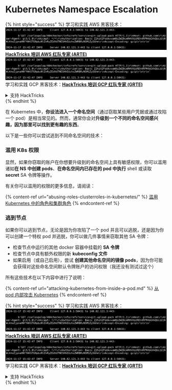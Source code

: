 # Kubernetes Namespace Escalation

{% hint style="success" %}
学习和实践 AWS 黑客技术：<img src="../../.gitbook/assets/image (1).png" alt="" data-size="line">[**HackTricks 培训 AWS 红队专家 (ARTE)**](https://training.hacktricks.xyz/courses/arte)<img src="../../.gitbook/assets/image (1).png" alt="" data-size="line">\
学习和实践 GCP 黑客技术：<img src="../../.gitbook/assets/image (2).png" alt="" data-size="line">[**HackTricks 培训 GCP 红队专家 (GRTE)**<img src="../../.gitbook/assets/image (2).png" alt="" data-size="line">](https://training.hacktricks.xyz/courses/grte)

<details>

<summary>支持 HackTricks</summary>

* 查看 [**订阅计划**](https://github.com/sponsors/carlospolop)!
* **加入** 💬 [**Discord 群组**](https://discord.gg/hRep4RUj7f) 或 [**Telegram 群组**](https://t.me/peass) 或 **关注** 我们的 **Twitter** 🐦 [**@hacktricks\_live**](https://twitter.com/hacktricks\_live)**.**
* **通过向** [**HackTricks**](https://github.com/carlospolop/hacktricks) 和 [**HackTricks Cloud**](https://github.com/carlospolop/hacktricks-cloud) GitHub 仓库提交 PR 分享黑客技巧。

</details>
{% endhint %}

在 Kubernetes 中，**你设法进入一个命名空间**（通过窃取某些用户凭据或通过攻陷一个 pod）是相当常见的。然而，通常你会对**升级到一个不同的命名空间感兴趣，因为那里可以找到更有趣的东西**。

以下是一些你可以尝试逃到不同命名空间的技术：

### 滥用 K8s 权限

显然，如果你窃取的账户在你想要升级到的命名空间上具有敏感权限，你可以滥用诸如**在 NS 中创建 pods**、**在命名空间内已存在的 pod 中执行** shell 或读取 **secret** SA 令牌等操作。

有关你可以滥用的权限的更多信息，请阅读：

{% content-ref url="abusing-roles-clusterroles-in-kubernetes/" %}
[滥用 Kubernetes 中的角色和集群角色](abusing-roles-clusterroles-in-kubernetes/)
{% endcontent-ref %}

### 逃到节点

如果你可以逃到节点，无论是因为你攻陷了一个 pod 并且可以逃脱，还是因为你可以创建一个特权 pod 并逃脱，你可以做几件事情来窃取其他 SA 令牌：

* 检查节点中运行的其他 docker 容器中挂载的 **SA 令牌**
* 检查节点中具有额外权限的新 **kubeconfig 文件**
* 如果启用（或自己启用），尝试 **创建其他命名空间的镜像 pods**，因为你可能会获得对这些命名空间默认令牌账户的访问权限（我还没有测试过这个）

所有这些技术在以下内容中进行了说明：

{% content-ref url="attacking-kubernetes-from-inside-a-pod.md" %}
[从 pod 内部攻击 Kubernetes](attacking-kubernetes-from-inside-a-pod.md)
{% endcontent-ref %}

{% hint style="success" %}
学习和实践 AWS 黑客技术：<img src="../../.gitbook/assets/image (1).png" alt="" data-size="line">[**HackTricks 培训 AWS 红队专家 (ARTE)**](https://training.hacktricks.xyz/courses/arte)<img src="../../.gitbook/assets/image (1).png" alt="" data-size="line">\
学习和实践 GCP 黑客技术：<img src="../../.gitbook/assets/image (2).png" alt="" data-size="line">[**HackTricks 培训 GCP 红队专家 (GRTE)**<img src="../../.gitbook/assets/image (2).png" alt="" data-size="line">](https://training.hacktricks.xyz/courses/grte)

<details>

<summary>支持 HackTricks</summary>

* 查看 [**订阅计划**](https://github.com/sponsors/carlospolop)!
* **加入** 💬 [**Discord 群组**](https://discord.gg/hRep4RUj7f) 或 [**Telegram 群组**](https://t.me/peass) 或 **关注** 我们的 **Twitter** 🐦 [**@hacktricks\_live**](https://twitter.com/hacktricks\_live)**.**
* **通过向** [**HackTricks**](https://github.com/carlospolop/hacktricks) 和 [**HackTricks Cloud**](https://github.com/carlospolop/hacktricks-cloud) GitHub 仓库提交 PR 分享黑客技巧。

</details>
{% endhint %}
